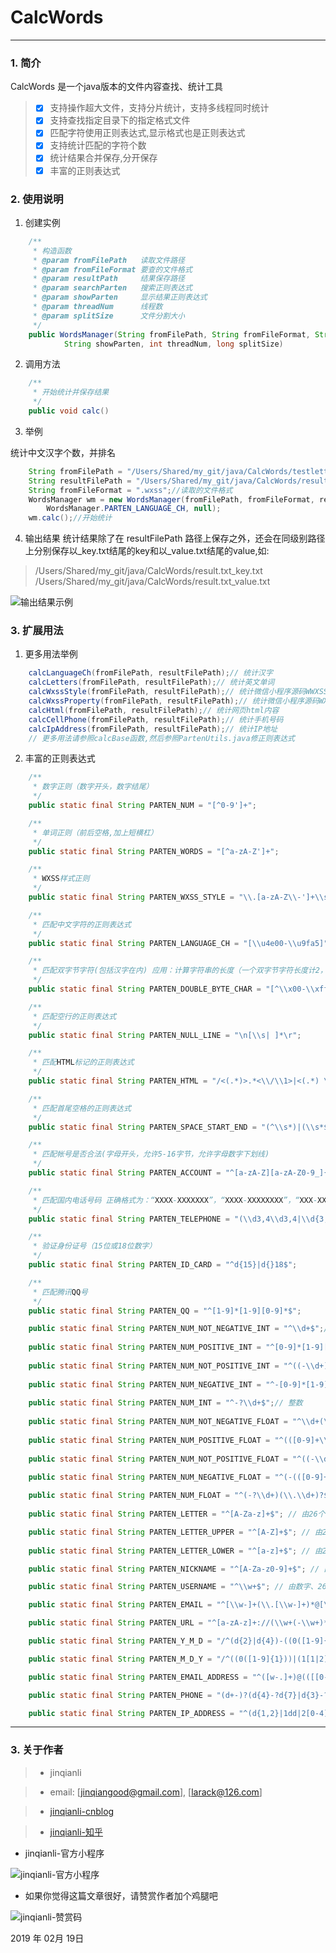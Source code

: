 # CalcWords

------

### 1. 简介
CalcWords 是一个java版本的文件内容查找、统计工具

> - [x] 支持操作超大文件，支持分片统计，支持多线程同时统计
> - [x] 支持查找指定目录下的指定格式文件
> - [x] 匹配字符使用正则表达式,显示格式也是正则表达式
> - [x] 支持统计匹配的字符个数
> - [x] 统计结果合并保存,分开保存
> - [x] 丰富的正则表达式

### 2. 使用说明

1. 创建实例

```java
	/**
	 * 构造函数
	 * @param fromFilePath   读取文件路径
	 * @param fromFileFormat 要查的文件格式
	 * @param resultPath     结果保存路径
	 * @param searchParten   搜索正则表达式
	 * @param showParten     显示结果正则表达式
	 * @param threadNum      线程数
	 * @param splitSize      文件分割大小
	 */
	public WordsManager(String fromFilePath, String fromFileFormat, String resultFilePath, String searchParten,
			String showParten, int threadNum, long splitSize)
```

2. 调用方法

```java
	/**
	 * 开始统计并保存结果
	 */
    public void calc()
```

3. 举例

统计中文汉字个数，并排名

```java
	String fromFilePath = "/Users/Shared/my_git/java/CalcWords/testletters/"; //要读取的文件路径
	String resultFilePath = "/Users/Shared/my_git/java/CalcWords/result.txt";//结果保存路径
    String fromFileFormat = ".wxss";//读取的文件格式
	WordsManager wm = new WordsManager(fromFilePath, fromFileFormat, resultFilePath,
        WordsManager.PARTEN_LANGUAGE_CH, null);
	wm.calc();//开始统计
```

4. 输出结果
统计结果除了在 resultFilePath 路径上保存之外，还会在同级别路径上分别保存以_key.txt结尾的key和以_value.txt结尾的value,如:
> /Users/Shared/my_git/java/CalcWords/result.txt_key.txt
> /Users/Shared/my_git/java/CalcWords/result.txt_value.txt

![输出结果示例](out_sample.png)

### 3. 扩展用法

1. 更多用法举例

```java
	calcLanguageCh(fromFilePath, resultFilePath);// 统计汉字
	calcLetters(fromFilePath, resultFilePath);// 统计英文单词
	calcWxssStyle(fromFilePath, resultFilePath);// 统计微信小程序源码WWXSS样式
	calcWxssProperty(fromFilePath, resultFilePath);// 统计微信小程序源码WXSS属性
	calcHtml(fromFilePath, resultFilePath);// 统计网页html内容
	calcCellPhone(fromFilePath, resultFilePath);// 统计手机号码
	calcIpAddress(fromFilePath, resultFilePath);// 统计IP地址
	// 更多用法请参照calcBase函数,然后参照PartenUtils.java修正则表达式
```

2. 丰富的正则表达式

```java
	/**
	 * 数字正则（数字开头，数字结尾）
	 */
	public static final String PARTEN_NUM = "[^0-9']+";

	/**
	 * 单词正则（前后空格,加上短横杠）
	 */
	public static final String PARTEN_WORDS = "[^a-zA-Z']+";

	/**
	 * WXSS样式正则
	 */
	public static final String PARTEN_WXSS_STYLE = "\\.[a-zA-Z\\-']+\\s+\\{";

	/**
	 * 匹配中文字符的正则表达式
	 */
	public static final String PARTEN_LANGUAGE_CH = "[\\u4e00-\\u9fa5]";

	/**
	 * 匹配双字节字符(包括汉字在内) 应用：计算字符串的长度（一个双字节字符长度计2，ASCII字符计1）
	 */
	public static final String PARTEN_DOUBLE_BYTE_CHAR = "[^\\x00-\\xff]";

	/**
	 * 匹配空行的正则表达式
	 */
	public static final String PARTEN_NULL_LINE = "\n[\\s| ]*\r";

	/**
	 * 匹配HTML标记的正则表达式
	 */
	public static final String PARTEN_HTML = "/<(.*)>.*<\\/\\1>|<(.*) \\/>/";

	/**
	 * 匹配首尾空格的正则表达式
	 */
	public static final String PARTEN_SPACE_START_END = "(^\\s*)|(\\s*$)";

	/**
	 * 匹配帐号是否合法(字母开头，允许5-16字节，允许字母数字下划线)
	 */
	public static final String PARTEN_ACCOUNT = "^[a-zA-Z][a-zA-Z0-9_]{4,15}$";

	/**
	 * 匹配国内电话号码 正确格式为：“XXXX-XXXXXXX”，“XXXX-XXXXXXXX”，“XXX-XXXXXXX”，
	 */
	public static final String PARTEN_TELEPHONE = "(\\d3,4\\d3,4|\\d{3,4}-|\\s)?\\d{8}";

	/**
	 * 验证身份证号（15位或18位数字）
	 */
	public static final String PARTEN_ID_CARD = "^d{15}|d{}18$";

	/**
	 * 匹配腾讯QQ号
	 */
	public static final String PARTEN_QQ = "^[1-9]*[1-9][0-9]*$";

	public static final String PARTEN_NUM_NOT_NEGATIVE_INT = "^\\d+$";// 非负整数（正整数 + 0）
	
	public static final String PARTEN_NUM_POSITIVE_INT = "^[0-9]*[1-9][0-9]*$"; // 正整数
	
	public static final String PARTEN_NUM_NOT_POSITIVE_INT = "^((-\\d+)|(0+))$"; // 非正整数（负整数 + 0）
	
	public static final String PARTEN_NUM_NEGATIVE_INT = "^-[0-9]*[1-9][0-9]*$"; // 负整数
	
	public static final String PARTEN_NUM_INT = "^-?\\d+$";// 整数
	
	public static final String PARTEN_NUM_NOT_NEGATIVE_FLOAT = "^\\d+(\\.\\d+)?$"; // 非负浮点数（正浮点数 + 0）
	
	public static final String PARTEN_NUM_POSITIVE_FLOAT = "^(([0-9]+\\.[0-9]*[1-9][0-9]*)|([0-9]*[1-9][0-9]*\\.[0-9]+)|([0-9]*[1-9][0-9]*))$"; // 正浮点数
	
	public static final String PARTEN_NUM_NOT_POSITIVE_FLOAT = "^((-\\d+(\\.\\d+)?)|(0+(\\.0+)?))$"; // 非正浮点数（负浮点数 + 0）

	public static final String PARTEN_NUM_NEGATIVE_FLOAT = "^(-(([0-9]+\\.[0-9]*[1-9][0-9]*)|([0-9]*[1-9][0-9]*\\.[0-9]+)|([0-9]*[1-9][0-9]*)))$"; // 负浮点数
	
	public static final String PARTEN_NUM_FLOAT = "^(-?\\d+)(\\.\\d+)?$"; // 浮点数
	
	public static final String PARTEN_LETTER = "^[A-Za-z]+$"; // 由26个英文字母组成的字符串

	public static final String PARTEN_LETTER_UPPER = "^[A-Z]+$"; // 由26个英文字母的大写组成的字符串
	
	public static final String PARTEN_LETTER_LOWER = "^[a-z]+$"; // 由26个英文字母的小写组成的字符串

	public static final String PARTEN_NICKNAME = "^[A-Za-z0-9]+$"; // 由数字和26个英文字母组成的字符串

	public static final String PARTEN_USERNAME = "^\\w+$"; // 由数字、26个英文字母或者下划线组成的字符串

	public static final String PARTEN_EMAIL = "^[\\w-]+(\\.[\\w-]+)*@[\\w-]+(\\.[\\w-]+)+$";// email地址

	public static final String PARTEN_URL = "^[a-zA-z]+://(\\w+(-\\w+)*)(\\.(\\w+(-\\w+)*))*(\\?\\S*)?$";// url

	public static final String PARTEN_Y_M_D = "/^(d{2}|d{4})-((0([1-9]{1}))|(1[1|2]))-(([0-2]([1-9]{1}))|(3[0|1]))$/"; // 年-月-日

	public static final String PARTEN_M_D_Y = "/^((0([1-9]{1}))|(1[1|2]))/(([0-2]([1-9]{1}))|(3[0|1]))/(d{2}|d{4})$/"; // 月/日/年

	public static final String PARTEN_EMAIL_ADDRESS = "^([w-.]+)@(([[0-9]{1,3}.[0-9]{1,3}.[0-9]{1,3}.)|(([w-]+.)+))([a-zA-Z]{2,4}|[0-9]{1,3})(]?)$"; // Emil

	public static final String PARTEN_PHONE = "(d+-)?(d{4}-?d{7}|d{3}-?d{8}|^d{7,8})(-d+)?"; // 电话号码

	public static final String PARTEN_IP_ADDRESS = "^(d{1,2}|1dd|2[0-4]d|25[0-5]).(d{1,2}|1dd|2[0-4]d|25[0-5]).(d{1,2}|1dd|2[0-4]d|25[0-5]).(d{1,2}|1dd|2[0-4]d|25[0-5])$"; // IP地址

```

------

### 3. 关于作者

> * jinqianli 

> * email: [jinqiangood@gmail.com], [larack@126.com]

> * [jinqianli-cnblog](https://www.cnblogs.com/larack/)

> * [jinqianli-知乎](https://www.zhihu.com/people/jinqianli/)

* jinqianli-官方小程序

![jinqianli-官方小程序](jinqianli_miniapp_logo.png)


* 如果你觉得这篇文章很好，请赞赏作者加个鸡腿吧

![jinqianli-赞赏码](jinqianli_shoukuan.png)

2019 年 02月 19日  